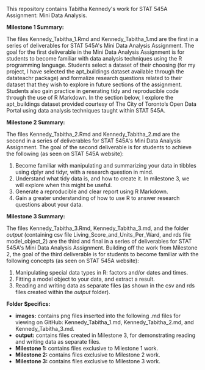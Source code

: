 This repository contains Tabitha Kennedy's work for STAT 545A Assignment: Mini Data Analysis. 

**Milestone 1 Summary:**

The files Kennedy_Tabitha_1.Rmd and Kennedy_Tabitha_1.md are the first in a series of deliverables for STAT 545A's Mini Data Analysis Assignment. The goal for the first deliverable in the Mini Data Analysis Assignment is for students to become familiar with data analysis techniques using the R programming language. Students select a dataset of their choosing (for my project, I have selected the apt_buildings dataset available through the datateachr package) and formalize research questions related to their dataset that they wish to explore in future sections of the assignment. Students also gain practice in generating tidy and reproducible code through the use of R Markdown. In the section below, I explore the apt_buildings dataset provided courtesy of The City of Toronto’s Open Data Portal using data analysis techniques taught within STAT 545A. 

**Milestone 2 Summary:**

The files Kennedy_Tabitha_2.Rmd and Kennedy_Tabitha_2.md are the second in a series of deliverables for STAT 545A's Mini Data Analysis Assignment. The goal of the second deliverable is for students to achieve the following (as seen on STAT 545A website):
1. Become familiar with manipulating and summarizing your data in tibbles using dplyr and tidyr, with a research question in mind.
2. Understand what tidy data is, and how to create it. In milestone 3, we will explore when this might be useful.
3. Generate a reproducible and clear report using R Markdown.
4. Gain a greater understanding of how to use R to answer research questions about your data.

**Milestone 3 Summary:**

The files Kennedy_Tabitha_3.Rmd, Kennedy_Tabitha_3.md, and the folder *output* (containing csv file Living_Score_and_Units_Per_Ward, and rds file model_object_2) are the third and final in a series of deliverables for STAT 545A's Mini Data Analysis Assignment. Building off the work from Milestone 2, the goal of the third deliverable is for students to become familiar with the following concepts (as seen on STAT 545A website):
1. Manipulating special data types in R: factors and/or dates and times.
2. Fitting a model object to your data, and extract a result.
3. Reading and writing data as separate files (as shown in the csv and rds files created within the *output* folder).

**Folder Specifics:**

- **images:** contains png files inserted into the following .md files for viewing on GitHub: Kennedy_Tabitha_1.md, Kennedy_Tabitha_2.md, and Kennedy_Tabitha_3.md.
- **output:** contains files created in Milestone 3, for demonstrating reading and writing data as separate files.
- **Milestone 1:** contains files exclusive to Milestone 1 work.
- **Milestone 2:** contains files exclusive to Milestone 2 work.
- **Milestone 3:** contains files exclusive to Milestone 3 work.
